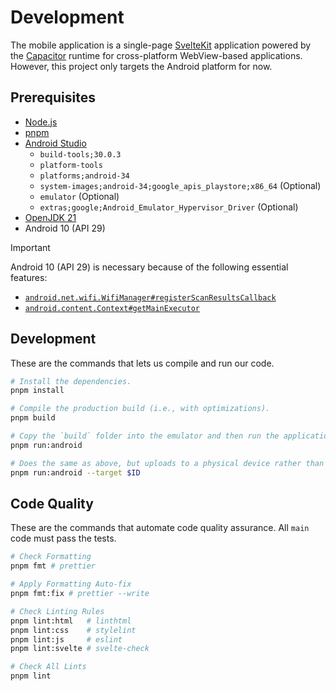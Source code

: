 # Development

The mobile application is a single-page [SvelteKit] application powered by the [Capacitor] runtime for cross-platform WebView-based applications. However, this project only targets the Android platform for now.

[SvelteKit]: https://kit.svelte.dev/
[Capacitor]: https://capacitorjs.com/

## Prerequisites

-   [Node.js]
-   [pnpm]
-   [Android Studio]
    -   `build-tools;30.0.3`
    -   `platform-tools`
    -   `platforms;android-34`
    -   `system-images;android-34;google_apis_playstore;x86_64` (Optional)
    -   `emulator` (Optional)
    -   `extras;google;Android_Emulator_Hypervisor_Driver` (Optional)
-   [OpenJDK 21]
-   Android 10 (API 29)

> [!IMPORTANT]
> Android 10 (API 29) is necessary because of the following essential features:
> * [`android.net.wifi.WifiManager#registerScanResultsCallback`](https://developer.android.com/reference/android/net/wifi/WifiManager#registerScanResultsCallback(java.util.concurrent.Executor,%20android.net.wifi.WifiManager.ScanResultsCallback))
> * [`android.content.Context#getMainExecutor`](https://developer.android.com/reference/android/content/Context#getMainExecutor())

[Node.js]: https://nodejs.org/en/download/
[pnpm]: https://pnpm.io/
[Android Studio]: https://developer.android.com/studio
[OpenJDK 21]: https://openjdk.org/projects/jdk/21/

## Development

These are the commands that lets us compile and run our code.

```bash
# Install the dependencies.
pnpm install

# Compile the production build (i.e., with optimizations).
pnpm build

# Copy the `build` folder into the emulator and then run the application.
pnpm run:android

# Does the same as above, but uploads to a physical device rather than an emulator.
pnpm run:android --target $ID
```

## Code Quality

These are the commands that automate code quality assurance. All `main` code must pass the tests.

```bash
# Check Formatting
pnpm fmt # prettier

# Apply Formatting Auto-fix
pnpm fmt:fix # prettier --write

# Check Linting Rules
pnpm lint:html   # linthtml
pnpm lint:css    # stylelint
pnpm lint:js     # eslint
pnpm lint:svelte # svelte-check

# Check All Lints
pnpm lint
```
